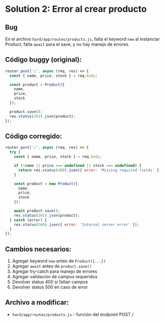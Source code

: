# Solution 2: Error al crear producto

## Bug
En el archivo `hard/app/routes/products.js`, falta el keyword `new` al instanciar Product, falta `await` para el save, y no hay manejo de errores.

## Código buggy (original):
```javascript
router.post('/', async (req, res) => {
  const { name, price, stock } = req.body;

  const product = Product({
    name,
    price,
    stock
  });

  product.save();
  res.status(201).json(product);
});
```

## Código corregido:
```javascript
router.post('/', async (req, res) => {
  try {
    const { name, price, stock } = req.body;

    if (!name || price === undefined || stock === undefined) {
      return res.status(400).json({ error: 'Missing required fields' });
    }

    const product = new Product({
      name,
      price,
      stock
    });

    await product.save();
    res.status(201).json(product);
  } catch (error) {
    res.status(500).json({ error: 'Internal server error' });
  }
});
```

## Cambios necesarios:
1. Agregar keyword `new` antes de `Product({...})`
2. Agregar `await` antes de `product.save()`
3. Agregar try-catch para manejo de errores
4. Agregar validación de campos requeridos
5. Devolver status 400 si faltan campos
6. Devolver status 500 en caso de error

## Archivo a modificar:
- `hard/app/routes/products.js` - función del endpoint POST /
